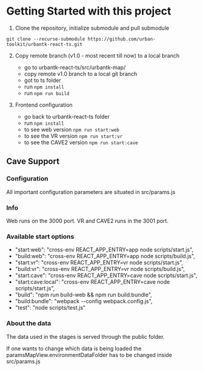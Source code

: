 # Getting Started with this project

1. Clone the repository, initialize submodule and pull submodule

`git clone --recurse-submodule https://github.com/urban-toolkit/urbantk-react-ts.git`

2. Copy remote branch (v1.0 - most recent till now) to a local branch

   - go to urbantk-react-ts/src/urbantk-map/
   - copy remote v1.0 branch to a local git branch
   - got to ts folder
   - run `npm install`
   - run `npm run build`

3. Frontend configuration
   - go back to urbantk-react-ts folder
   - run `npm install`
   - to see web version `npm run start:web`
   - to see the VR version `npm run start:vr`
   - to see the CAVE2 version `npm run start:cave`

## Cave Support

### Configuration

All important configuration parameters are situated in src/params.js

### Info

Web runs on the 3000 port. VR and CAVE2 runs in the 3001 port.

### Available start options

- "start:web": "cross-env REACT_APP_ENTRY=app node scripts/start.js",
- "build:web": "cross-env REACT_APP_ENTRY=app node scripts/build.js",
- "start:vr": "cross-env REACT_APP_ENTRY=vr node scripts/start.js",
- "build:vr": "cross-env REACT_APP_ENTRY=vr node scripts/build.js",
- "start:cave": "cross-env REACT_APP_ENTRY=cave node scripts/start.js",
- "start:cave:local": "cross-env REACT_APP_ENTRY=cave node scripts/start.js",
- "build": "npm run build-web && npm run build:bundle",
- "build:bundle": "webpack --config webpack.config.js",
- "test": "node scripts/test.js"

### About the data

The data used in the stages is served through the public folder.  

If one wants to change which data is being loaded the paramsMapView.environmentDataFolder has to be changed inside src/params.js
